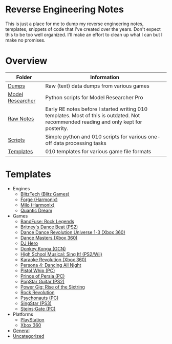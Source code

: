 # Reverse Engineering Notes
This is just a place for me to dump my reverse engineering notes, templates, snippets of code that I've created over the years. Don't expect this to be too well organized. I'll make an effort to clean up what I can but I make no promises.

# Overview
| Folder | Information |
| ------- | ------- |
| [Dumps](dumps/) | Raw (text) data dumps from various games |
| [Model Researcher](model_researcher) | Python scripts for Model Researcher Pro |
| [Raw Notes](raw_notes/) | Early RE notes before I started writing 010 templates. Most of this is outdated. Not recommended reading and only kept for posterity. |
| [Scripts](scripts/) | Simple python and 010 scripts for various one-off data processing tasks |
| [Templates](templates/) | 010 templates for various game file formats |

# Templates
- Engines
  - [BlitzTech (Blitz Games)](templates/blitztech/)
  - [Forge (Harmonix)](templates/forge/)
  - [Milo (Harmonix)](templates/milo/)
  - [Quantic Dream](templates/quantic_dream/)
- Games
  - [BandFuse: Rock Legends](templates/bandfuse/)
  - [Britney's Dance Beat (PS2)](templates/bdb/)
  - [Dance Dance Revolution Universe 1-3 (Xbox 360)](templates/konami/)
  - [Dance Masters (Xbox 360)](templates/dance_masters)
  - [DJ Hero](templates/djh/)
  - [Donkey Konga (GCN)](templates/donkey_konga/)
  - [High School Musical: Sing It! (PS2/Wii)](templates/singit)
  - [Karaoke Revolution (Xbox 360)](templates/kr/)
  - [Persona 4: Dancing All Night](templates/p4d/)
  - [Pistol Whip (PC)](templates/pistol_whip/)
  - [Prince of Persia (PC)](templates/pop/)
  - [PopStar Guitar (PS2)](templates/popstar_guitar/)
  - [Power Gig: Rise of the Sixtring](templates/powergig/)
  - [Rock Revolution](templates/rock_rev/)
  - [Psychonauts (PC)](templates/psychonauts/)
  - [SingStar (PS3)](templates/singstar/)
  - [Steins;Gate (PC)](templates/steinsgate/)
- Platforms
  - [PlayStation](templates/ps/)
  - [Xbox 360](templates/x360/)
- [General](templates/general/)
- [Uncategorized](templates/)